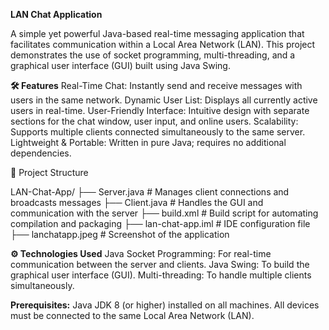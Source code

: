 **LAN Chat Application**

A simple yet powerful Java-based real-time messaging application that facilitates communication within a Local Area Network (LAN). This project demonstrates the use of socket programming, multi-threading, and a graphical user interface (GUI) built using Java Swing.

**🛠️ Features**
    Real-Time Chat: Instantly send and receive messages with users in the same network.
    Dynamic User List: Displays all currently active users in real-time.
    User-Friendly Interface: Intuitive design with separate sections for the chat window, user input, and online users.
    Scalability: Supports multiple clients connected simultaneously to the same server.
    Lightweight & Portable: Written in pure Java; requires no additional dependencies.


📂 Project Structure

LAN-Chat-App/
├── Server.java       # Manages client connections and broadcasts messages
├── Client.java       # Handles the GUI and communication with the server
├── build.xml         # Build script for automating compilation and packaging
├── lan-chat-app.iml  # IDE configuration file
├── lanchatapp.jpeg   # Screenshot of the application

**⚙️ Technologies Used**
    Java Socket Programming: For real-time communication between the server and clients.
    Java Swing: To build the graphical user interface (GUI).
    Multi-threading: To handle multiple clients simultaneously.

**Prerequisites:**
    Java JDK 8 (or higher) installed on all machines.
    All devices must be connected to the same Local Area Network (LAN).
